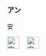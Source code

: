 
### アン

<span class="shelf-title">安</span>

<kbd><img src="https://glyphwiki.org/glyph/u5b89.svg" width="28" height="28" alt="安"></kbd>　
<img src="https://glyphwiki.org/glyph/u5b89.svg" width="28" height="28" alt="安">




<!--



<font>
<p>
    <big><em>豆</em></big><tt><sup>トウ</sup><sub>ヅ</sub></tt>
    <em>
        <b>まめ</b>　
        <ruby>豆腐<rt>とうふ</rt></ruby>　
        <ruby>大豆<rt>だいず</rt></ruby>　
    </em>
    <ruby>納豆<rt>なっとう</rt></ruby>　
    <ruby>小豆<rt>あずき</rt></ruby>　
</p>
<p>
    <big><em>登</em></big><tt><sup>トウ</sup><sub>ト</sub></tt>
    <em>
        <b>のぼ</b>る　
        <ruby>登山<rt>とざん</rt></ruby>　
    </em>

</p>
<p>
    <big><em>短</em></big><tt><sup>タン</sup><sub>　</sub></tt>
    <em>
        <b>みじか</b>い　
    </em>

</p> 
</font> 

-->
